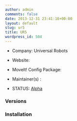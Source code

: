 ```yaml
---
author: admin
comments: false
date: 2013-12-31 23:41:18+00:00
layout: default
slug: ur5
title: UR5
wordpress_id: 504
---
```



	
  * Company: Universal Robots

	
  * Website:

	
  * MoveIt! Config Package: 

	
  * Maintainer(s) :

	
  * STATUS: [Alpha](http://moveit.ros.org/about/moveit-status#legend)




### Versions








### Installation







